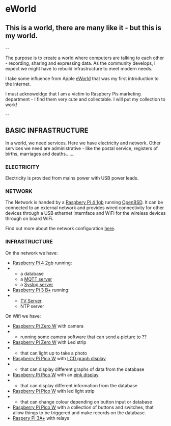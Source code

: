 # eWorld
## This is a world, there are many like it - but this is my world.

--

The purpose is to create a world where computers are talking to each other - recording, sharing and expressing data. As the community develops, I expect we might have to rebuild infrastructure to meet modern needs.

I take some influence from Apple [eWorld](https://en.wikipedia.org/wiki/EWorld) that was my first introduction to the internet.

I must acknoweldge that I am a victim to Raspbery Pis marketing department - I find them very cute and collectable. I will put my collection to work!

--

## BASIC INFRASTRUCTURE

In a world, we need services. Here we have electricity and network. Other services we need are administrative - like the postal service, registers of births, marriages and deaths.......


### ELECTRICITY
Electricity is provided from mains power with USB power leads.


### NETWORK
The Network is handed by a [Raspbery Pi 4 1gb](https://www.raspberrypi.com/products/raspberry-pi-4-model-b/specifications/)  running [OpenBSD](https://www.openbsd.org/). It can be connected to an external network and provides wired connectivity for other devices through a USB ethernet internface and WiFi for the wireless devices through on board WiFi.

Find out more about the network configuration [here]().


### INFRASTRUCTURE
On the network we have:

- [Raspberry Pi 4 2gb](https://www.raspberrypi.com/products/raspberry-pi-4-model-b/specifications/) running:
- - a database
  - a [MQTT server](https://en.wikipedia.org/wiki/MQTT)
  - a [Syslog server](https://en.wikipedia.org/wiki/Syslog)
- [Raspberry Pi 3 B+](https://www.raspberrypi.com/products/raspberry-pi-3-model-b-plus/) running:
- - [TV Server](https://www.raspberrypi.com/products/raspberry-pi-tv-hat/).
  - NTP server

On Wifi we have:

- [Raspberry Pi Zero W](https://www.raspberrypi.com/products/raspberry-pi-zero-w/) with camera
- - running some camera software that can send a picture to ??
- [Raspberry Pi Zero W](https://www.raspberrypi.com/products/raspberry-pi-zero-w/) with Led strip
- - that can light up to take a photo
- [Raspberry Pi Pico W]() with [LCD graph display](https://shop.pimoroni.com/products/pico-gfx-pack?variant=40414469062739)
- - that can display different graphs of data from the database
- [Raspberry Pi Pico W](https://www.raspberrypi.com/products/raspberry-pi-pico/) with an [eink display](https://shop.pimoroni.com/products/pico-inky-pack?variant=40044626051155)
- - that can display different information from the database
- [Raspberry Pi Pico W](https://www.raspberrypi.com/products/raspberry-pi-pico/) with led light strip
- - that can change colour depending on button input or database
- [Raspberry Pi Pico W](https://www.raspberrypi.com/products/raspberry-pi-pico/) with a collection of buttons and switches, that allow things to be triggered and make records on the database.
- [Raspery Pi 3A+](https://www.raspberrypi.com/products/raspberry-pi-3-model-a-plus/) with relays
